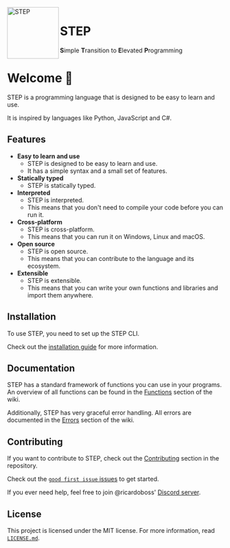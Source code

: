 ﻿<img src="docs/logo.svg" align="left" alt="STEP" width="120" height="120">

<p>
  <h1>STEP</h1>
  <span>
    <strong>S</strong><span>imple</span>
    <strong>T</strong><span>ransition</span>
    <span>to</span>
    <strong>E</strong><span>levated</span>
    <strong>P</strong><span>rogramming</span>
  </span>
</p>

# Welcome 👋

STEP is a programming language that is designed to be easy to learn and use.

It is inspired by languages like Python, JavaScript and C#.

## Features

- **Easy to learn and use**
    - STEP is designed to be easy to learn and use.
    - It has a simple syntax and a small set of features.
- **Statically typed**
    - STEP is statically typed.
- **Interpreted**
    - STEP is interpreted.
    - This means that you don't need to compile your code before you can run it.
- **Cross-platform**
    - STEP is cross-platform.
    - This means that you can run it on Windows, Linux and macOS.
- **Open source**
    - STEP is open source.
    - This means that you can contribute to the language and its ecosystem.
- **Extensible**
    - STEP is extensible.
    - This means that you can write your own functions and libraries and import them anywhere.

## Installation

To use STEP, you need to set up the STEP CLI.

Check out the [installation guide](./Command-Line-Interface) for more information.

## Documentation

STEP has a standard framework of functions you can use in your programs.
An overview of all functions can be found in the [Functions](./Functions) section of the wiki.

Additionally, STEP has very graceful error handling.
All errors are documented in the [Errors](./Errors) section of the wiki.

## Contributing

If you want to contribute to STEP, check out the [Contributing](./CONTRIBUTING.md) section in the repository.

Check out the [`good first issue` issues](https://github.com/ricardoboss/STEP/contribute) to get started.

If you ever need help, feel free to join @ricardoboss' [Discord server](https://discord.gg/ySpmcdCqFN).

## License

This project is licensed under the MIT license.
For more information, read [`LICENSE.md`](./LICENSE.md).
